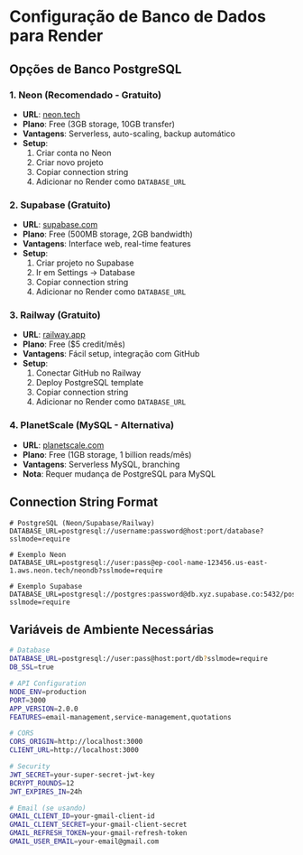 # Configuração de Banco de Dados para Render

## Opções de Banco PostgreSQL

### 1. **Neon (Recomendado - Gratuito)**
- **URL**: [neon.tech](https://neon.tech)
- **Plano**: Free (3GB storage, 10GB transfer)
- **Vantagens**: Serverless, auto-scaling, backup automático
- **Setup**:
  1. Criar conta no Neon
  2. Criar novo projeto
  3. Copiar connection string
  4. Adicionar no Render como `DATABASE_URL`

### 2. **Supabase (Gratuito)**
- **URL**: [supabase.com](https://supabase.com)
- **Plano**: Free (500MB storage, 2GB bandwidth)
- **Vantagens**: Interface web, real-time features
- **Setup**:
  1. Criar projeto no Supabase
  2. Ir em Settings → Database
  3. Copiar connection string
  4. Adicionar no Render como `DATABASE_URL`

### 3. **Railway (Gratuito)**
- **URL**: [railway.app](https://railway.app)
- **Plano**: Free ($5 credit/mês)
- **Vantagens**: Fácil setup, integração com GitHub
- **Setup**:
  1. Conectar GitHub no Railway
  2. Deploy PostgreSQL template
  3. Copiar connection string
  4. Adicionar no Render como `DATABASE_URL`

### 4. **PlanetScale (MySQL - Alternativa)**
- **URL**: [planetscale.com](https://planetscale.com)
- **Plano**: Free (1GB storage, 1 billion reads/mês)
- **Vantagens**: Serverless MySQL, branching
- **Nota**: Requer mudança de PostgreSQL para MySQL

## Connection String Format

```
# PostgreSQL (Neon/Supabase/Railway)
DATABASE_URL=postgresql://username:password@host:port/database?sslmode=require

# Exemplo Neon
DATABASE_URL=postgresql://user:pass@ep-cool-name-123456.us-east-1.aws.neon.tech/neondb?sslmode=require

# Exemplo Supabase
DATABASE_URL=postgresql://postgres:password@db.xyz.supabase.co:5432/postgres?sslmode=require
```

## Variáveis de Ambiente Necessárias

```bash
# Database
DATABASE_URL=postgresql://user:pass@host:port/db?sslmode=require
DB_SSL=true

# API Configuration
NODE_ENV=production
PORT=3000
APP_VERSION=2.0.0
FEATURES=email-management,service-management,quotations

# CORS
CORS_ORIGIN=http://localhost:3000
CLIENT_URL=http://localhost:3000

# Security
JWT_SECRET=your-super-secret-jwt-key
BCRYPT_ROUNDS=12
JWT_EXPIRES_IN=24h

# Email (se usando)
GMAIL_CLIENT_ID=your-gmail-client-id
GMAIL_CLIENT_SECRET=your-gmail-client-secret
GMAIL_REFRESH_TOKEN=your-gmail-refresh-token
GMAIL_USER_EMAIL=your-email@gmail.com
```
